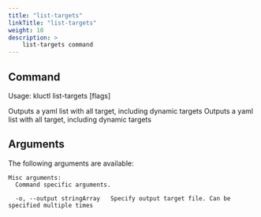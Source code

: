 ```yaml
---
title: "list-targets"
linkTitle: "list-targets"
weight: 10
description: >
    list-targets command
---
```


## Command
<!-- BEGIN SECTION "list-targets" "Usage" false -->
Usage: kluctl list-targets [flags]

Outputs a yaml list with all target, including dynamic targets
Outputs a yaml list with all target, including dynamic targets

<!-- END SECTION -->

## Arguments
The following arguments are available:
<!-- BEGIN SECTION "list-targets" "Misc arguments" true -->
```
Misc arguments:
  Command specific arguments.

  -o, --output stringArray   Specify output target file. Can be specified multiple times

```
<!-- END SECTION -->